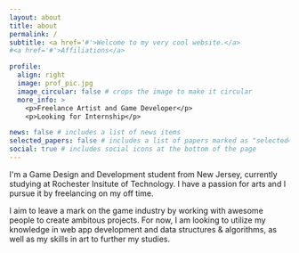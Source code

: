 ```yaml
---
layout: about
title: about
permalink: /
subtitle: <a href='#'>Welcome to my very cool website.</a>
#<a href='#'>Affiliations</a>

profile:
  align: right
  image: prof_pic.jpg
  image_circular: false # crops the image to make it circular
  more_info: >
    <p>Freelance Artist and Game Developer</p>
    <p>Looking for Internship</p>

news: false # includes a list of news items
selected_papers: false # includes a list of papers marked as "selected={true}"
social: true # includes social icons at the bottom of the page
---
```


I'm a Game Design and Development student from New Jersey, currently studying at Rochester Insitute of Technology. I have a passion for arts and I pursue it by freelancing on my off time.

I aim to leave a mark on the game industry by working with awesome people to create ambitous projects. For now, I am looking to utilize my knowledge in web app development and data structures & algorithms, as well as my skills in art to further my studies.
